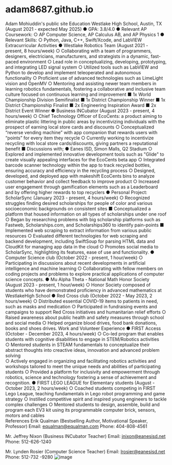 # adam8687.github.io
Adam Mohiuddin's public site
Education
Westlake High School, Austin, TX (August 2021 - expected May 2025)
●	GPA: 3.8/4.0
●	Relevant AP Coursework: 
○	AP Computer Science, AP Calculus AB, and AP Physics 1
●	Relevant Skills:
○	Python, Java, C++, Swift/Xcode, and LabVIEW
Extracurricular Activities
●	Westlake Robotics Team  (August 2021 - present, 8 hours/week) 
○	Collaborating with a team of programmers, designers, electricians, manufacturers, and strategists in a dynamic, fast-paced environment
○	Lead role in conceptualizing, developing, prototyping, and integrating LED signal system
○	Utilized tools such as LabVIEW and Python to develop and implement teleoperated and autonomous functionality
○	Proficient use of advanced technologies such as LimeLight vision and OpenMV 
○	Mentoring and assisting newer team members in learning robotics fundamentals, fostering a collaborative and inclusive team culture focused on continuous learning and improvement
■	1x World Championship Division Semifinalist
■	1x District Championship Winner
■	1x District Championship Finalist
■	2x Engineering Inspiration Award
■	2x District Event Winner
●	Business INCubator (August 2023 -  present, 4 hours/week) 
○	Chief Technology Officer of EcoCents: a product aiming to eliminate plastic littering in public areas by incentivizing individuals with the prospect of earning local store cards and discounts
○	Conceptualized “reverse vending machine” with app companion that rewards users with “points” for every item they recycle
○	Currently working to incentivize recycling with local store cards/discounts, giving partners a reputational benefit
■	Discussions with;
●	Eanes ISD, Simon Malls, Q2 Stadium
○	Explored and implemented innovative development tools such as "Glide" to create visually appealing interfaces for the EcoCents beta app
○	Integrated barcode scanner technology within the app to track recycled bottles, ensuring accuracy and efficiency in the recycling process
○	Designed, developed, and deployed app with makeshift EcoCents bins to analyze customer behavior and collect feedback to improve product
○	Increased user engagement through gamification elements such as a Leaderboard and by offering higher rewards to top recyclers
●	Personal Project: ScholarSync (January 2023 - present, 4 hours/week)
○	Recognized struggles finding desired scholarships for people of color and various socioeconomic backgrounds on consistent sites
■	Conceptualized a platform that housed information on all types of scholarships under one roof
○	Began by researching problems with big scholarship platforms such as Fastweb, Scholarships.com, and Scholarships360 to identify pain-points
■	Implemented web scraping to extract information from various public resources
○	Evaluated different technologies for web scraping and backend development, including SwiftSoup for parsing HTML data and CloudKit for managing app data in the cloud
○	Promotes social media to ScholarSync, highlighting its features, ease of use and functionality.
●	Computer Science club (October 2022 - present, 1 hour/week)
○	Participating in discussions about recent developments in artificial intelligence and machine learning
○	Collaborating with fellow members on coding projects and problems to explore practical applications of computer science concepts.
●	Mu Alpha Theta - National Math Honor Society (August 2023 - present, 1 hour/week)
○	Honor Society composed of students who have demonstrated proficiency in advanced mathematics at WestlakeHigh School
●	Red Cross club (October 2022 - May 2023, 2 hours/week) 
○	Distributed essential COVID-19 items to patients in need, such as masks and medication
○	Participated in fundraising events and campaigns to support Red Cross initiatives and humanitarian relief efforts
○	Raised awareness about public health and safety measures through school and social media
○	Helped organize blood drives, food bank donations, books and shoes drives.
Work and Volunteer Experience
●	FIRST Access (October - December 2023, 4 hours/week)
○	Co-led program that enables students with cognitive disabilities to engage in STEM/Robotics activities  
○	Mentored students in STEAM fundamentals to conceptualize their abstract thoughts into creactive ideas, innovation and advanced problem solving    
○	Actively engaged in organizing and facilitating robotics activities and workshops tailored to meet the unique needs and abilities of participating students
○	Provided a platform for inclusivity and empowerment through robotics, science and technology fostering a sense of achievement and recognition.
●	FIRST LEGO LEAGUE for Elementary students (August - October 2023, 2 hours/week)
○	Coached students competing in FIRST Lego League, teaching fundamentals in Lego robot programming and game strategy
○	Instilled competitive spirit and inspired young engineers to tackle complex challenges
○	Mentored students to design, assemble, build and program each EV3 kit using its programmable computer brick, sensors, motors and cables   
References
Erik Qualman (Bestselling Author, Motivational Speaker, Professor)
Email: equalman@equalman.com 
Phone: 404-808-4561

Mr. Jeffrey Nixon (Business INCubator Teacher)
Email: jnixon@eanesisd.net
Phone: 512-626-1240

Mr. Lynden Rosier (Computer Science Teacher)
Email: lrosier@eanesisd.net 
Phone: 512-732 -9280
![image](https://github.com/adam8687/adam8687.github.io/assets/75269836/30e9785f-2bbd-4929-938f-066c3159b1a0)

